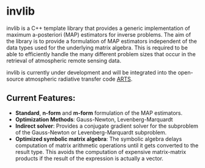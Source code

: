 # invlib

invlib is a C++ template library that provides a generic implementation of maximum
a-posteriori (MAP) estimators for inverse problems. The aim of the library is to
provide a formulation of MAP estimators independent of the data types used for the
underlying matrix algebra. This is required to be able to efficiently handle the
many different problem sizes that occur in the retrieval of atmospheric remote
sensing data.

invlib is currently under development and will be integrated into the open-source
atmospheric radiative transfer code [ARTS](http://www.radiativetransfer.org/).

## Current Features:

- **Standard**, **n-form** and **m-form** formulation of the MAP estimators.
- **Optimization Methods**: Gauss-Newton, Levenberg-Marquardt
- **Indirect solver**: Provides a conjugate gradient solver for the subproblem
    of the Gauss-Newton or Levenberg-Marquardt subproblem.
- **Optimized symbolic matrix algebra**: The symbolic algebra delays computation
    of matrix arithmetic operations until it gets converted to the result type.
    This avoids the computation of expensive matrix-matrix products if the result
    of the expression is actually a vector.
